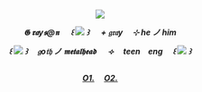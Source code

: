 
<h5 align="center"
  
 ![](https://64.media.tumblr.com/f5100189dfbedf8276c743b168303fc6/4118a06fc1616a9e-b1/s250x400/e31a4b710c4524ebfe64fd296bd5763ba1cc5899.gifv)

𝕲 𝖗𝖆y𝖘@𝖓 　 ꒰ ![](https://64.media.tumblr.com/f349a7cbd231bd04145fd50aab22eaca/4149a1d35ab9816c-5d/s75x75_c1/a8317198e7f68ebafc6418ec63d5aff88c5d54ee.gifv) ꒱ 　 + 𝔤𝔯𝔞y　 ⊹ h**e** ノ him 

꒰ ![](https://64.media.tumblr.com/d65212d0050b2057686a31a3033377a4/9a5e59d4a20102aa-17/s75x75_c1/f537b0a0585d89556f1dfac7a609449e0dcd6813.gifv) ꒱ 　𝔤o𝔱𝔥 ノ 𝖒𝖊𝖙𝖆𝖑𝖍𝖊𝖆𝖉 　 ⟢ 　teen　eng 　꒰ ![](https://64.media.tumblr.com/7a0f2db2bc00cc8a7594668bf74980ba/650b905690781a76-4b/s75x75_c1/af967e19e2b3717043084bc48c04693306592b2c.gifv) ꒱ 

![]()

 [O1.](https://rentry.co/beatradio)　 [O2.](https://open.spotify.com/user/29b3w3o2vjw1nawbodxm5igjw?si=4402ddc581344289)
